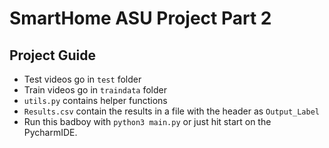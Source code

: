 SmartHome ASU Project Part 2
=============================

## Project Guide
- Test videos go in `test` folder
- Train videos go in `traindata` folder
- `utils.py` contains helper functions
- `Results.csv` contain the results in a file with the header as `Output_Label`
- Run this badboy with ```python3 main.py``` or just hit start on the PycharmIDE.